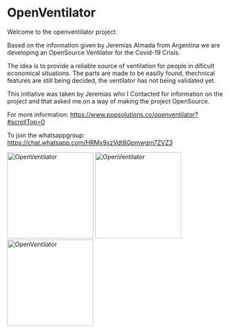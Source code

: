 # OpenVentilator

Welcome to the openventilator project.

Based on the information given by Jeremias Almada from Argentina we are developing an OpenSource Ventilator for the Covid-19 Crisis.

The idea is to provide a reliable source of ventilation for people in dificult economical situations. 
The parts are made to be easilly found, thechnical features are still being decided, the ventilator has not being validated yet.

This initiative was taken by Jeremias who I Contacted for information on the project and that asked me on a way of making the project OpenSource.

For more information: https://www.popsolutions.co/openventilator?#scrollTop=0

To join the whatsappgroup: https://chat.whatsapp.com/HRMx9xzVdt8Gpmwgm7ZVZ3


<p float="left">
	<img src="https://www.popsolutions.co/web/image/64905/img1.jpeg" alt="OpenVentilator" height="200">
	<img src="https://www.popsolutions.co/web/image/64901/Img3.JPG.png" alt="OpenVentilator" height="200">
	<img src="https://www.popsolutions.co/web/image/64904/Img6.png" alt="OpenVentilator" height="200">
</p>

